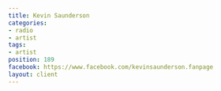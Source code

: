 ```yaml
---
title: Kevin Saunderson
categories:
- radio
- artist
tags:
- artist
position: 189
facebook: https://www.facebook.com/kevinsaunderson.fanpage
layout: client
---
```


